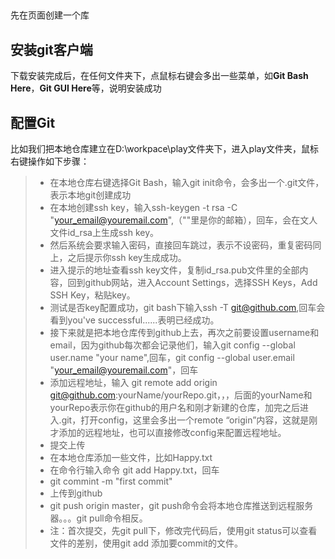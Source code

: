 ##
先在页面创建一个库
## 安装git客户端
下载安装完成后，在任何文件夹下，点鼠标右键会多出一些菜单，如**Git Bash Here**，**Git GUI Here**等，说明安装成功
## 配置Git
比如我们把本地仓库建立在D:\workpace\play文件夹下，进入play文件夹，鼠标右键操作如下步骤：
>* 在本地仓库右键选择Git Bash，输入git init命令，会多出一个.git文件，表示本地git创建成功
>* 在本地创建ssh key，输入ssh-keygen -t rsa -C "your_email@youremail.com",（""里是你的邮箱），回车，会在文人文件id_rsa上生成ssh key。
>* 然后系统会要求输入密码，直接回车跳过，表示不设密码，重复密码同上，之后提示你ssh key生成成功。
>* 进入提示的地址查看ssh key文件，复制id_rsa.pub文件里的全部内容，回到github网站，进入Account Settings，选择SSH Keys，Add SSH Key，粘贴key。
>* 测试是否key配置成功，git bash下输入ssh -T git@github.com,回车会看到you've successful......表明已经成功。
>* 接下来就是把本地仓库传到github上去，再次之前要设置username和email，因为github每次都会记录他们，输入git config --global user.name "your name",回车，git config --global user.email "your_email@youremail.com"，回车
>* 添加远程地址，输入 git remote add origin git@github.com:yourName/yourRepo.git，，，后面的yourName和yourRepo表示你在github的用户名和刚才新建的仓库，加完之后进入.git，打开config，这里会多出一个remote “origin”内容，这就是刚才添加的远程地址，也可以直接修改config来配置远程地址。
>* 提交上传
>* 在本地仓库添加一些文件，比如Happy.txt
>* 在命令行输入命令 git add Happy.txt，回车
>* git commint -m "first commit"
>* 上传到github 
>* git push origin master，git push命令会将本地仓库推送到远程服务器。。。git pull命令相反。
>* 注：首次提交，先git pull下，修改完代码后，使用git status可以查看文件的差别，使用git add 添加要commit的文件。